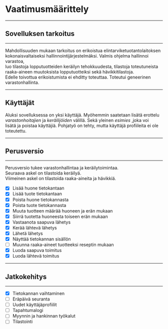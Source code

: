 # Vaatimusmäärittely
----

## Sovelluksen tarkoitus
----
<p>
Mahdollisuuden mukaan tarkoitus on erikoistua elintarviketuotantolaitoksen </br>
kokonaisvaltaiseksi hallinnointijärjestelmäksi. Valmis ohjelma hallinnoi varastoa, </br>
luo tilastoja lopputuotteiden keräilyn tehokkuudesta, tilastoja toteutuneista </br>
raaka-aineen muutoksista lopputuotteiksi sekä hävikkitilastoja. </br>
Edelle toivottua erikoistumista ei ehditty toteuttaa. Toteutui geneerinen varastonhallinta.
</p>

---
## Käyttäjät
Aluksi sovelluksessa on yksi käyttäjä. Myöhemmin saatetaan lisätä erottelu </br>
_varastonhoitajien_ ja _keräilijöiden_ välillä. Sekä yleinen _esimies_ ,joka voi </br>
lisätä ja poistaa käyttäjiä. Pohjatyö on tehty, mutta käyttäjä profiileita ei ole toteutettu.

----
## Perusversio
----
<p>
Perusversio tukee varastonhallintaa ja keräilytoimintaa. </br>
Seuraava askel on tilastoida keräilyä. </br>
Viimeinen askel on tilastoida raaka-aineita ja hävikkiä.
</p>

- [x] Lisää huone tietokantaan
- [x] Lisää tuote tietokantaan
- [x] Poista huone tietokannasta
- [x] Poista tuote tietokannasta
- [x] Muuta tuotteen määrää huoneen ja erän mukaan
- [x] Siirrä tuotetta huoneesta toiseen erän mukaan
- [x] Vastaanota saapuva lähetys
- [x] Kerää lähtevä lähetys
- [x] Lähetä lähetys
- [x] Näyttää tietokannan sisällön
- [ ] Muunna raaka-aineet tuotteeksi reseptin mukaan
- [x] Luoda saapuva toimitus
- [x] Luoda lähtevä toimitus 

----
## Jatkokehitys
----
- [x] Tietokannan vaihtaminen
- [ ] Eräpäivä seuranta
- [ ] Uudet käyttäjäprofiilit
- [ ] Tapahtumalogi
- [ ] Myynnin ja hankinnan työkalut
- [ ] Tilastointi
